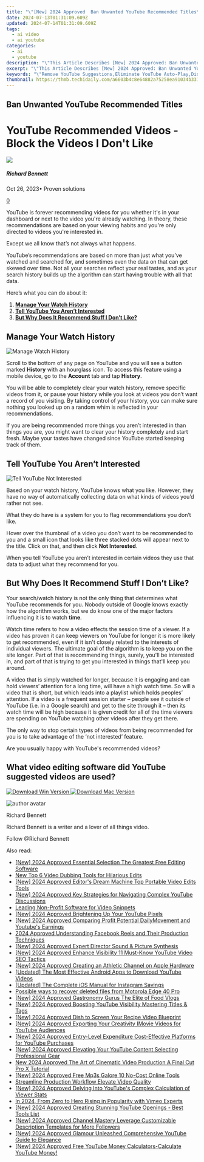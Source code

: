 ```yaml
---
title: "\"[New] 2024 Approved  Ban Unwanted YouTube Recommended Titles\""
date: 2024-07-13T01:31:09.609Z
updated: 2024-07-14T01:31:09.609Z
tags:
  - ai video
  - ai youtube
categories:
  - ai
  - youtube
description: "\"This Article Describes [New] 2024 Approved: Ban Unwanted YouTube Recommended Titles\""
excerpt: "\"This Article Describes [New] 2024 Approved: Ban Unwanted YouTube Recommended Titles\""
keywords: "\"Remove YouTube Suggestions,Eliminate YouTube Auto-Play,Disable YouTube Suggested Videos,Stop Auto-Play on YouTube,Block Recommended YouTube Videos,Halt YouTube Suggested Titles,Prevent YouTube Suggests Playback\""
thumbnail: https://thmb.techidaily.com/a6603b4c8e64882a75258ea91034b33184d3edc319264524a7b728bfe67ef7f7.jpg
---
```


## Ban Unwanted YouTube Recommended Titles

# YouTube Recommended Videos - Block the Videos I Don't Like

![](https://images.wondershare.com/filmora/article-images/richard-bennett.jpg)

##### Richard Bennett

 Oct 26, 2023• Proven solutions

[0](#commentsBoxSeoTemplate)

YouTube is forever recommending videos for you whether it's in your dashboard or next to the video you're already watching. In theory, these recommendations are based on your viewing habits and you're only directed to videos you're interested in.

Except we all know that’s not always what happens.

YouTube’s recommendations are based on more than just what you’ve watched and searched for, and sometimes even the data on that can get skewed over time. Not all your searches reflect your real tastes, and as your search history builds up the algorithm can start having trouble with all that data.

Here’s what you can do about it:

1. [**Manage Your Watch History**](#manage)
2. [**Tell YouTube You Aren’t Interested**](#notinterested)
3. [**But Why Does It Recommend Stuff I Don’t Like?**](#butwhy)

## Manage Your Watch History

![Manage Watch History](https://images.wondershare.com/filmora/article-images/manage-watch-history.jpg)

Scroll to the bottom of any page on YouTube and you will see a button marked **History** with an hourglass icon. To access this feature using a mobile device, go to the **Account** tab and tap **History**.

You will be able to completely clear your watch history, remove specific videos from it, or pause your history while you look at videos you don’t want a record of you visiting. By taking control of your history, you can make sure nothing you looked up on a random whim is reflected in your recommendations.

If you are being recommended more things you aren’t interested in than things you are, you might want to clear your history completely and start fresh. Maybe your tastes have changed since YouTube started keeping track of them.

## Tell YouTube You Aren’t Interested

![Tell YouTube Not Interested](https://images.wondershare.com/filmora/article-images/tell-youtube-not-interested.jpg)

Based on your watch history, YouTube knows what you like. However, they have no way of automatically collecting data on what kinds of videos you’d rather not see.

What they do have is a system for you to flag recommendations you don’t like.

Hover over the thumbnail of a video you don’t want to be recommended to you and a small icon that looks like three stacked dots will appear next to the title. Click on that, and then click **Not Interested**.

When you tell YouTube you aren’t interested in certain videos they use that data to adjust what they recommend for you.

## But Why Does It Recommend Stuff I Don’t Like?

Your search/watch history is not the only thing that determines what YouTube recommends for you. Nobody outside of Google knows exactly how the algorithm works, but we do know one of the major factors influencing it is to watch **time**.

Watch time refers to how a video effects the session time of a viewer. If a video has proven it can keep viewers on YouTube for longer it is more likely to get recommended, even if it isn't closely related to the interests of individual viewers. The ultimate goal of the algorithm is to keep you on the site longer. Part of that is recommending things, surely, you'll be interested in, and part of that is trying to get you interested in things that'll keep you around.

  A video that is simply watched for longer, because it is engaging and can hold viewers’ attention for a long time, will have a high watch time. So will a video that is short, but which leads into a playlist which holds peoples’ attention. If a video is a frequent session starter – people see it outside of YouTube (i.e. in a Google search) and get to the site through it – then its watch time will be high because it is given credit for all of the time viewers are spending on YouTube watching other videos after they get there.

The only way to stop certain types of videos from being recommended for you is to take advantage of the ‘not interested’ feature.

 Are you usually happy with YouTube's recommended videos?

## What video editing software did YouTube suggested videos are used?

[![Download Win Version](https://images.wondershare.com/filmora/guide/download-btn-win.jpg) ](https://tools.techidaily.com/wondershare/filmora/download/) [![Download Mac Version](https://images.wondershare.com/filmora/guide/download-btn-mac.jpg) ](https://tools.techidaily.com/wondershare/filmora/download/)

![author avatar](https://images.wondershare.com/filmora/article-images/richard-bennett.jpg)

Richard Bennett

Richard Bennett is a writer and a lover of all things video.

Follow @Richard Bennett


<ins class="adsbygoogle"
     style="display:block"
     data-ad-format="autorelaxed"
     data-ad-client="ca-pub-7571918770474297"
     data-ad-slot="1223367746"></ins>



<ins class="adsbygoogle"
     style="display:block"
     data-ad-client="ca-pub-7571918770474297"
     data-ad-slot="8358498916"
     data-ad-format="auto"
     data-full-width-responsive="true"></ins>



<span class="atpl-alsoreadstyle">Also read:</span>
<div><ul>
<li><a href="https://youtube-zero.techidaily.com/024-approved-essential-selection-the-greatest-free-editing-software/"><u>[New] 2024 Approved  Essential Selection  The Greatest Free Editing Software</u></a></li>
<li><a href="https://video-ai-editor.techidaily.com/new-top-6-video-dubbing-tools-for-hilarious-edits/"><u>New Top 6 Video Dubbing Tools for Hilarious Edits</u></a></li>
<li><a href="https://youtube-zero.techidaily.com/024-approved-editors-dream-machine-top-portable-video-edits-tools/"><u>[New] 2024 Approved  Editor's Dream Machine  Top Portable Video Edits Tools</u></a></li>
<li><a href="https://fox-helps.techidaily.com/new-2024-approved-key-strategies-for-navigating-complex-youtube-discussions/"><u>[New] 2024 Approved  Key Strategies for Navigating Complex YouTube Discussions</u></a></li>
<li><a href="https://screen-recording.techidaily.com/leading-non-profit-software-for-video-snippets/"><u>Leading Non-Profit Software for Video Snippets</u></a></li>
<li><a href="https://youtube-zero.techidaily.com/024-approved-brightening-up-your-youtube-pixels/"><u>[New] 2024 Approved  Brightening Up Your YouTube Pixels</u></a></li>
<li><a href="https://youtube-zero.techidaily.com/024-approved-comparing-profit-potential-dailymovement-and-youtubes-earnings/"><u>[New] 2024 Approved  Comparing Profit Potential  DailyMovement and Youtube's Earnings</u></a></li>
<li><a href="https://facebook-videos.techidaily.com/2024-approved-understanding-facebook-reels-and-their-production-techniques/"><u>2024 Approved  Understanding Facebook Reels and Their Production Techniques</u></a></li>
<li><a href="https://youtube-zero.techidaily.com/024-approved-expert-director-sound-and-picture-synthesis/"><u>[New] 2024 Approved  Expert Director  Sound & Picture Synthesis</u></a></li>
<li><a href="https://youtube-zero.techidaily.com/024-approved-enhance-visibility-11-must-know-youtube-video-seo-tactics/"><u>[New] 2024 Approved  Enhance Visibility  11 Must-Know YouTube Video SEO Tactics</u></a></li>
<li><a href="https://youtube-zero.techidaily.com/024-approved-creating-an-athletic-channel-on-apple-hardware/"><u>[New] 2024 Approved  Creating an Athletic Channel on Apple Hardware</u></a></li>
<li><a href="https://facebook-video-share.techidaily.com/updated-the-most-effective-android-apps-to-download-youtube-videos/"><u>[Updated] The Most Effective Android Apps to Download YouTube Videos</u></a></li>
<li><a href="https://instagram-video-recordings.techidaily.com/updated-the-complete-ios-manual-for-instagram-savings/"><u>[Updated] The Complete iOS Manual for Instagram Savings</u></a></li>
<li><a href="https://review-topics.techidaily.com/possible-ways-to-recover-deleted-files-from-motorola-edge-40-pro-by-fonelab-android-recover-data/"><u>Possible ways to recover deleted files from Motorola Edge 40 Pro</u></a></li>
<li><a href="https://youtube-zero.techidaily.com/024-approved-gastronomy-gurus-the-elite-of-food-vlogs/"><u>[New] 2024 Approved  Gastronomy Gurus  The Elite of Food Vlogs</u></a></li>
<li><a href="https://youtube-zero.techidaily.com/024-approved-boosting-youtube-visibility-mastering-titles-and-tags/"><u>[New] 2024 Approved  Boosting YouTube Visibility  Mastering Titles & Tags</u></a></li>
<li><a href="https://youtube-zero.techidaily.com/024-approved-dish-to-screen-your-recipe-video-blueprint/"><u>[New] 2024 Approved  Dish to Screen  Your Recipe Video Blueprint</u></a></li>
<li><a href="https://youtube-zero.techidaily.com/024-approved-exporting-your-creativity-imovie-videos-for-youtube-audiences/"><u>[New] 2024 Approved  Exporting Your Creativity  IMovie Videos for YouTube Audiences</u></a></li>
<li><a href="https://youtube-zero.techidaily.com/024-approved-entry-level-expenditure-cost-effective-platforms-for-youtube-purchases/"><u>[New] 2024 Approved  Entry-Level Expenditure  Cost-Effective Platforms for YouTube Purchases</u></a></li>
<li><a href="https://youtube-zero.techidaily.com/024-approved-elevating-your-youtube-content-selecting-professional-gear/"><u>[New] 2024 Approved  Elevating Your YouTube Content  Selecting Professional Gear</u></a></li>
<li><a href="https://video-content-creator.techidaily.com/new-2024-approved-the-art-of-cinematic-video-production-a-final-cut-pro-x-tutorial/"><u>New 2024 Approved The Art of Cinematic Video Production A Final Cut Pro X Tutorial</u></a></li>
<li><a href="https://youtube-zero.techidaily.com/024-approved-free-mp3s-galore-10-no-cost-online-tools/"><u>[New] 2024 Approved  Free Mp3s Galore  10 No-Cost Online Tools</u></a></li>
<li><a href="https://youtube-docs.techidaily.com/mline-production-workflow-elevate-video-quality/"><u>Streamline Production Workflow  Elevate Video Quality</u></a></li>
<li><a href="https://youtube-zero.techidaily.com/024-approved-delving-into-youtubes-complex-calculation-of-viewer-stats/"><u>[New] 2024 Approved  Delving Into YouTube's Complex Calculation of Viewer Stats</u></a></li>
<li><a href="https://vimeo-videos.techidaily.com/in-2024-from-zero-to-hero-rising-in-popularity-with-vimeo-experts/"><u>In 2024, From Zero to Hero  Rising in Popularity with Vimeo Experts</u></a></li>
<li><a href="https://youtube-zero.techidaily.com/024-approved-creating-stunning-youtube-openings-best-tools-list/"><u>[New] 2024 Approved  Creating Stunning YouTube Openings - Best Tools List</u></a></li>
<li><a href="https://youtube-zero.techidaily.com/024-approved-channel-mastery-leverage-customizable-description-templates-for-more-followers/"><u>[New] 2024 Approved  Channel Mastery  Leverage Customizable Description Templates for More Followers</u></a></li>
<li><a href="https://youtube-zero.techidaily.com/024-approved-glamour-unleashed-comprehensive-youtube-guide-to-elegance/"><u>[New] 2024 Approved  Glamour Unleashed  Comprehensive YouTube Guide to Elegance</u></a></li>
<li><a href="https://youtube-zero.techidaily.com/024-approved-free-youtube-money-calculators-calculate-youtube-money/"><u>[New] 2024 Approved  Free YouTube Money Calculators-Calculate YouTube Money!</u></a></li>
</ul></div>
